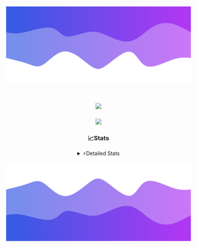 ![Header](./header.png)
<div align="center">

<h1 align="center">
  <a href="https://git.io/typing-svg">
    <img src="https://readme-typing-svg.herokuapp.com/?lines=Hello,+There!+%F0%9F%91%8B;This+is+chicho.;Owner+on+Ocean;&center=true&size=25">
  </a>
</h1>
  
<p align="center">
  <img src="https://lanyard.cnrad.dev/api/852683595378196480" />
</p>

### 📈Stats
<details>
    <summary> ⚡Detailed Stats</summary>
    <br/>

<!--START_SECTION:waka-->
![Code Time](http://img.shields.io/badge/Code%20Time-1%2C029%20hrs%2047%20mins-blue)

![Profile Views](http://img.shields.io/badge/Profile%20Views-0-blue)

**🐱 My GitHub Data** 

> 📦 188.4 kB Used in GitHub's Storage 
 > 
> 🏆 0 Contributions in the Year 2025
 > 
> 🚫 Not Opted to Hire
 > 
> 📜 15 Public Repositories 
 > 
> 🔑 13 Private Repositories 
 > 
**I'm a Night 🦉** 

```text
🌞 Morning                24 commits          █░░░░░░░░░░░░░░░░░░░░░░░░   04.55 % 
🌆 Daytime                72 commits          ███░░░░░░░░░░░░░░░░░░░░░░   13.64 % 
🌃 Evening                237 commits         ███████████░░░░░░░░░░░░░░   44.89 % 
🌙 Night                  195 commits         █████████░░░░░░░░░░░░░░░░   36.93 % 
```
📅 **I'm Most Productive on Friday** 

```text
Monday                   28 commits          █░░░░░░░░░░░░░░░░░░░░░░░░   05.30 % 
Tuesday                  115 commits         █████░░░░░░░░░░░░░░░░░░░░   21.78 % 
Wednesday                83 commits          ████░░░░░░░░░░░░░░░░░░░░░   15.72 % 
Thursday                 69 commits          ███░░░░░░░░░░░░░░░░░░░░░░   13.07 % 
Friday                   126 commits         ██████░░░░░░░░░░░░░░░░░░░   23.86 % 
Saturday                 60 commits          ███░░░░░░░░░░░░░░░░░░░░░░   11.36 % 
Sunday                   47 commits          ██░░░░░░░░░░░░░░░░░░░░░░░   08.90 % 
```


📊 **This Week I Spent My Time On** 

```text
🕑︎ Time Zone: America/Argentina/Buenos_Aires

💬 Programming Languages: 
TypeScript               17 hrs 30 mins      ███████████████████████░░   91.38 % 
Other                    26 mins             █░░░░░░░░░░░░░░░░░░░░░░░░   02.31 % 
JSON                     25 mins             █░░░░░░░░░░░░░░░░░░░░░░░░   02.25 % 
JavaScript               13 mins             ░░░░░░░░░░░░░░░░░░░░░░░░░   01.14 % 
CSS                      12 mins             ░░░░░░░░░░░░░░░░░░░░░░░░░   01.12 % 

🔥 Editors: 
Cursor                   19 hrs 9 mins       █████████████████████████   100.00 % 

🐱‍💻 Projects: 
ocean-backend            18 hrs 55 mins      █████████████████████████   98.77 % 
Unknown Project          7 mins              ░░░░░░░░░░░░░░░░░░░░░░░░░   00.67 % 
ocean 2                  3 mins              ░░░░░░░░░░░░░░░░░░░░░░░░░   00.28 % 
my-nest-app              3 mins              ░░░░░░░░░░░░░░░░░░░░░░░░░   00.27 % 
my-project               0 secs              ░░░░░░░░░░░░░░░░░░░░░░░░░   00.01 % 

💻 Operating System: 
Windows                  19 hrs 1 min        █████████████████████████   99.33 % 
Mac                      7 mins              ░░░░░░░░░░░░░░░░░░░░░░░░░   00.67 % 
```

**I Mostly Code in JavaScript** 

```text
JavaScript               8 repos             ██████░░░░░░░░░░░░░░░░░░░   24.24 % 
HTML                     7 repos             █████░░░░░░░░░░░░░░░░░░░░   21.21 % 
TypeScript               4 repos             ███░░░░░░░░░░░░░░░░░░░░░░   12.12 % 
Astro                    2 repos             ██░░░░░░░░░░░░░░░░░░░░░░░   06.06 % 
SCSS                     1 repo              █░░░░░░░░░░░░░░░░░░░░░░░░   03.03 % 
```




 Last Updated on 01/02/2025 09:15:06 UTC
<!--END_SECTION:waka-->
</details>

![Footer](./footer.png)
